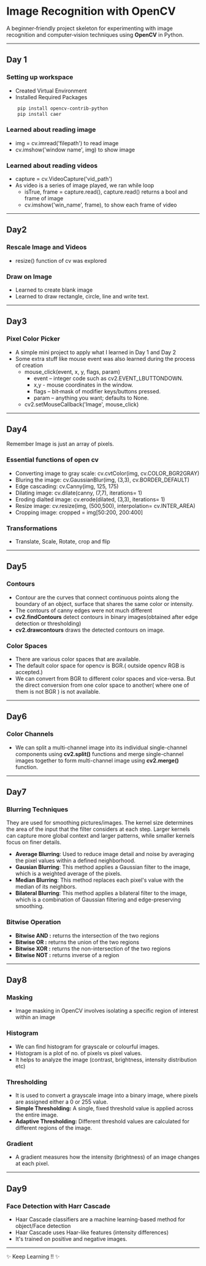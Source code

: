 # Image Recognition with OpenCV

A beginner‑friendly project skeleton for experimenting with image recognition and computer‑vision techniques using **OpenCV** in Python.

---

## Day 1
### Setting up workspace
- Created Virtual Environment
- Installed Required Packages 
``` bash
    pip install opencv-contrib-python
    pip install caer
```
### Learned about reading image 
- img = cv.imread('filepath') to read image
- cv.imshow('window name', img) to show image

### Learned about reading videos
- capture = cv.VideoCapture('vid_path')
- As video is a series of image played, we ran while loop
    - isTrue, frame = capture.read(), capture.read() returns a bool and frame of image
    - cv.imshow('win_name', frame), to show each frame of video

---

## Day2
### Rescale Image and Videos
- resize() function of cv was explored

### Draw on Image
- Learned to create blank image
- Learned to draw rectangle, circle, line and write text.

---

## Day3

### Pixel Color Picker
- A simple mini project to apply what I learned in Day 1 and Day 2
- Some extra stuff like mouse event was also learned during the process of creation
    - mouse_click(event, x, y, flags, param)
        - event – integer code such as cv2.EVENT_LBUTTONDOWN.
        - x,y - mouse coordinates in the window.
        - flags – bit‑mask of modifier keys/buttons pressed.
        - param – anything you want; defaults to None.
    - cv2.setMouseCallback('Image', mouse_click)

---

## Day4
   Remember Image is just an array of pixels.
### Essential functions of open cv
- Converting image to gray scale: cv.cvtColor(img, cv.COLOR_BGR2GRAY)
- Bluring the image: cv.GaussianBlur(img, (3,3), cv.BORDER_DEFAULT)
- Edge cascading: cv.Canny(img, 125, 175)
- Dilating image: cv.dilate(canny, (7,7), iterations= 1)
- Eroding dialted image: cv.erode(dilated, (3,3), iterations= 1)
- Resize image: cv.resize(img, (500,500), interpolation= cv.INTER_AREA)
- Cropping image: cropped = img[50:200, 200:400]

### Transformations
- Translate, Scale, Rotate, crop and flip

---

## Day5
### Contours
- Contour are the curves that connect continuous points along the boundary of an object, surface that shares the same color or intensity.
- The contours of canny edges were not much different
- **cv2.findContours** detect contours in binary images(obtained after edge detection or thresholding)
- **cv2.drawcontours** draws the detected contours on image.

### Color Spaces
- There are various color spaces that are available.
- The default color space for opencv is BGR.( outside opencv RGB is accepted.)
- We can convert from BGR to different color spaces and vice-versa. But the direct conversion from one color space to another( where one of them is not BGR ) is not available.

---

## Day6

### Color Channels
-  We can split a multi-channel image into its individual single-channel components using **cv2.split()** functions and merge single-channel images together to form multi-channel image using **cv2.merge()** function. 

---

## Day7

### Blurring Techniques
They are used for smoothing pictures/images.  The kernel size determines the area of the input that the filter considers at each step. 
Larger kernels can capture more global context and larger patterns, while smaller kernels focus on finer details. 
- **Average Blurring**: Used to reduce image detail and noise by averaging the pixel values within a defined neighborhood.
- **Gausian Blurring**: This method applies a Gaussian filter to the image, which is a weighted average of the pixels.
- **Median Blurring**: This method replaces each pixel's value with the median of its neighbors.
- **Bilateral Blurring**: This method applies a bilateral filter to the image, which is a combination of Gaussian filtering and edge-preserving smoothing.

### Bitwise Operation
- **Bitwise AND :** returns the intersection of the two regions
- **Bitwise OR :** returns the union of the two regions
- **Bitwise XOR :** returns the non-intersection of the two regions
- **Bitwise NOT :** returns inverse of a region

---

## Day8

### Masking
- Image masking in OpenCV involves isolating a specific region of interest within an image

### Histogram
- We can find histogram for grayscale or colourful images.
- Histogram is a plot of no. of pixels vs pixel values.
- It helps to analyze the image (contrast, brightness, intensity distribution etc)

### Thresholding
- It is used to convert a grayscale image into a binary image, where pixels are assigned either a 0 or 255 value.
- **Simple Thresholding:** A single, fixed threshold value is applied across the entire image.
- **Adaptive Thresholding:** Different threshold values are calculated for different regions of the image.

### Gradient
- A gradient measures how the intensity (brightness) of an image changes at each pixel.

---

## Day9
### Face Detection with Harr Cascade
- Haar Cascade classifiers are a machine learning-based method for object/Face detection
- Haar Cascade uses Haar-like features (intensity differences)
- It's trained on positive and negative images.

---
✨ Keep Learning !! ✨


